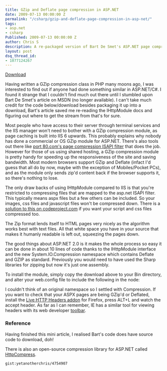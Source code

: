 ```yaml
---
title: GZip and Deflate page compression in ASP.NET
date: 2009-07-13 00:00:00 Z
permalink: "/csharp/gzip-and-deflate-page-compression-in-asp-net/"
tags:
- asp.net
- csharp
Published: 2009-07-13 00:00:00 Z
author: Chris S
description: A re-packaged version of Bart De Smet's ASP.NET page compression using GZIP.
layout: post
dsq_thread_id:
- 1077124267
---
```


[Download][1]

Having written a GZip compression class in PHP many moons ago, I was interested to find out if anyone had done something similar in ASP.NET/C#. I found it strange that I couldn't find much out there until I stumbled upon Bart De Smet's article on MSDN (no longer available). I can't take much credit for the code below/download besides packaging it up into a download, Bart's article saved me re-reading the IHttpModule docs and figuring out where to get the stream from that's for sure.

<!--more-->

Most people who have access to their server through terminal services and the IIS manager won't need to bother with a GZip compression module, as page caching is built into IIS 6 upwards. This probably explains why nobody has done a commercial or OS GZip module for ASP.NET. There's also tools out there like [port 80.com's page compression ISAPI filter][2] that does the job. However for those of us using shared hosting, a GZip compression module is pretty handy for speeding up the responsiveness of the site and saving bandwidth. Most modern browsers support GZip and Deflate (infact I'd guess that all do by now, maybe with the exception of Mobiles/Pocket PCs), and as the module only sends zip'd content back if the browser supports it, so there's nothing to lose.

The only draw backs of using IHttpModule compared to IIS is that you're restricted to compressing files that are mapped to the asp.net ISAPI filter. This typically means aspx files but a few others can be included. So your images, css files and javascript files won't be compressed down. There is a [solution to this on codeproject.com][3] if you want your script and css files compressed too.

The Zip format lends itself to HTML pages very nicely as the algorithm works best with text files. All that white space you have in your source that makes it humanly readable is left out, squeezing the pages down. 

The good things about ASP.NET 2.0 is it makes the whole process so easy it can be done in about 10 lines of code thanks to the IHttpModule interface and the new System.IO.Compression namespace which contains Deflate and GZIP as standard. Previously you would need to have used the Sharp libraries for zipping but now it's just one assembly.

To install the module, simply copy the download above to your Bin directory, and alter your web.config file to include the following in the node:

I couldn't think of an original namespace so I settled with Compression. If you want to check that your ASPX pages are being GZip'd or Deflated, install the [Live HTTP Headers addon][4] for Firefox, press ALT+L and watch the accept header. As far as I can remember, IE has a similar tool for viewing headers with its web developer [toolbar][5].

### Reference

Having finished this mini article, I realised Bart's code does have source code to download, doh!

There is also an open-source compression library for ASP.NET called  
[HttpCompress][6].

`gist:yetanotherchris/4754907`

 [1]: /assets/2013/02/pagecompression.zip
 [2]: http://www.port80software.com/
 [3]: http://www.codeproject.com/aspnet/httpcompression.asp
 [4]: https://addons.mozilla.org/en-US/firefox/addon/3829
 [5]: http://www.microsoft.com/downloads/details.aspx?familyid=e59c3964-672d-4511-bb3e-2d5e1db91038&displaylang=en
 [6]: http://www.blowery.org/code/HttpCompressionModule.html
